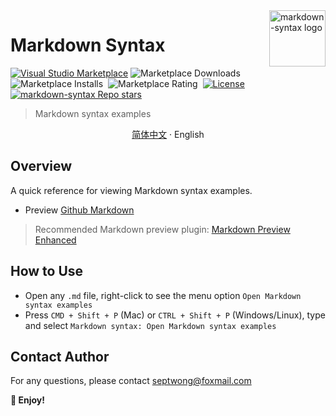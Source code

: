 <img align="right" width="90px" src="https://free2.yunpng.top/2024/10/16/670f457bc5f7a.png" alt="markdown-syntax logo" />

# Markdown Syntax

[![Visual Studio Marketplace](https://img.shields.io/visual-studio-marketplace/v/septwong.markdown-syntax?color=brightgreen&label=Visual%20Studio%20Marketplace)](https://marketplace.visualstudio.com/items?itemName=septwong.markdown-syntax)
![Marketplace Downloads](https://img.shields.io/visual-studio-marketplace/d/septwong.markdown-syntax)&nbsp;
![Marketplace Installs](https://img.shields.io/visual-studio-marketplace/i/septwong.markdown-syntax)&nbsp;
![Marketplace Rating](https://img.shields.io/visual-studio-marketplace/r/septwong.markdown-syntax)&nbsp;
[![License](https://img.shields.io/badge/license-MIT-green.svg?style=flat)](https://raw.githubusercontent.com/Septemberwh/markdown-syntax/main/LICENSE)&nbsp;
<a href="https://github.com/Septemberwh/markdown-syntax">
    <img alt="markdown-syntax Repo stars" src="https://img.shields.io/github/stars/Septemberwh/markdown-syntax">
</a>

> Markdown syntax examples

<p align="center">
    <a href="https://github.com/Septemberwh/markdown-syntax/blob/main/README_CN.md"> 简体中文</a>
    ·
    <span> English</span>
</p>

## Overview

A quick reference for viewing Markdown syntax examples.

- Preview [Github Markdown](https://github.com/Septemberwh/markdown-syntax/blob/main/markdown.md)
<!-- - Preview [Local Markdown](./markdown.md) -->

> Recommended Markdown preview plugin: [Markdown Preview Enhanced](https://marketplace.visualstudio.com/items?itemName=shd101wyy.markdown-preview-enhanced)

## How to Use

- Open any `.md` file, right-click to see the menu option `Open Markdown syntax examples`
- Press `CMD + Shift + P` (Mac) or `CTRL + Shift + P` (Windows/Linux), type and select `Markdown syntax: Open Markdown syntax examples`

<!-- ### Examples

![Right-click Menu](https://free2.yunpng.top/2024/10/16/670f455078df5.png)

![Command Input](https://free2.yunpng.top/2024/10/16/670f455076a40.png) -->

## Contact Author

For any questions, please contact septwong@foxmail.com

**🎉 Enjoy!**